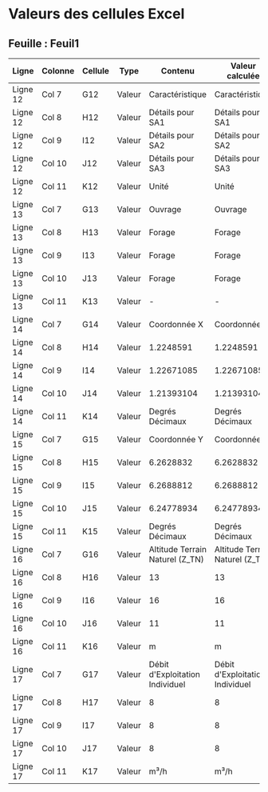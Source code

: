 # Valeurs des cellules Excel

## Feuille : Feuil1

| Ligne | Colonne | Cellule | Type | Contenu | Valeur calculée |
|-------|---------|---------|------|---------|-----------------|
| Ligne 12 | Col 7 | G12 | Valeur | Caractéristique | Caractéristique |
| Ligne 12 | Col 8 | H12 | Valeur | Détails pour SA1 | Détails pour SA1 |
| Ligne 12 | Col 9 | I12 | Valeur | Détails pour SA2 | Détails pour SA2 |
| Ligne 12 | Col 10 | J12 | Valeur | Détails pour SA3 | Détails pour SA3 |
| Ligne 12 | Col 11 | K12 | Valeur | Unité | Unité |
| Ligne 13 | Col 7 | G13 | Valeur | Ouvrage | Ouvrage |
| Ligne 13 | Col 8 | H13 | Valeur | Forage | Forage |
| Ligne 13 | Col 9 | I13 | Valeur | Forage | Forage |
| Ligne 13 | Col 10 | J13 | Valeur | Forage | Forage |
| Ligne 13 | Col 11 | K13 | Valeur | \- | \- |
| Ligne 14 | Col 7 | G14 | Valeur | Coordonnée X | Coordonnée X |
| Ligne 14 | Col 8 | H14 | Valeur | 1.2248591 | 1.2248591 |
| Ligne 14 | Col 9 | I14 | Valeur | 1.22671085 | 1.22671085 |
| Ligne 14 | Col 10 | J14 | Valeur | 1.21393104 | 1.21393104 |
| Ligne 14 | Col 11 | K14 | Valeur | Degrés Décimaux | Degrés Décimaux |
| Ligne 15 | Col 7 | G15 | Valeur | Coordonnée Y | Coordonnée Y |
| Ligne 15 | Col 8 | H15 | Valeur | 6.2628832 | 6.2628832 |
| Ligne 15 | Col 9 | I15 | Valeur | 6.2688812 | 6.2688812 |
| Ligne 15 | Col 10 | J15 | Valeur | 6.24778934 | 6.24778934 |
| Ligne 15 | Col 11 | K15 | Valeur | Degrés Décimaux | Degrés Décimaux |
| Ligne 16 | Col 7 | G16 | Valeur | Altitude Terrain Naturel (Z_TN) | Altitude Terrain Naturel (Z_TN) |
| Ligne 16 | Col 8 | H16 | Valeur | 13 | 13 |
| Ligne 16 | Col 9 | I16 | Valeur | 16 | 16 |
| Ligne 16 | Col 10 | J16 | Valeur | 11 | 11 |
| Ligne 16 | Col 11 | K16 | Valeur | m | m |
| Ligne 17 | Col 7 | G17 | Valeur | Débit d'Exploitation Individuel | Débit d'Exploitation Individuel |
| Ligne 17 | Col 8 | H17 | Valeur | 8 | 8 |
| Ligne 17 | Col 9 | I17 | Valeur | 8 | 8 |
| Ligne 17 | Col 10 | J17 | Valeur | 8 | 8 |
| Ligne 17 | Col 11 | K17 | Valeur | m³/h | m³/h |